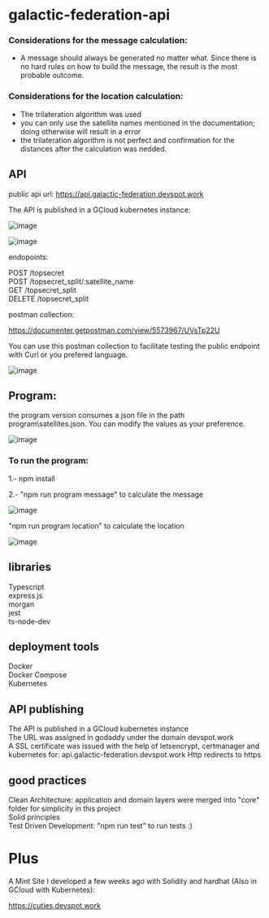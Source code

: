 # galactic-federation-api

### Considerations for the message calculation:

- A message should always be generated no matter what. Since there is no hard rules on how to build the message, the result is the most probable outcome. 

### Considerations for the location calculation:

- The trilateration algorithm was used
- you can only use the satellite names mentioned in the documentation; doing otherwise will result in a error
- the trilateration algorithm is not perfect and confirmation for the distances after the calculation was nedded.

## API

public api url: https://api.galactic-federation.devspot.work

The API is published in a GCloud kubernetes instance:

![image](https://user-images.githubusercontent.com/9491277/159808406-4f8c5a11-8e23-4e6f-826a-ada1cd62955e.png)

![image](https://user-images.githubusercontent.com/9491277/159808465-72795173-c6c3-4cdf-a9e7-1010d94aaa9b.png)

endopoints:

POST /topsecret <br/>
POST /topsecret_split/:satellite_name <br/>
GET /topsecret_split <br/>
DELETE /topsecret_split <br/>

postman collection:

https://documenter.getpostman.com/view/5573967/UVsTp22U

You can use this postman collection to facilitate testing the public endpoint with Curl or you prefered language.

![image](https://user-images.githubusercontent.com/9491277/159820344-1647ddf3-443c-49b7-a785-6dc8d1cf6ce3.png)


## Program:

the program version consumes a json file in the path program\satellites.json. You can modify the values as your preference.

![image](https://user-images.githubusercontent.com/9491277/159822018-c7c2f78e-45e8-4573-9f71-df9602a19777.png)


### To run the program:

1.- npm install

2.- "npm run program message" to calculate the message

![image](https://user-images.githubusercontent.com/9491277/159821899-5416dee2-de7f-4ef7-a5ab-d6eaecace844.png)


"npm run program location" to calculate the location

![image](https://user-images.githubusercontent.com/9491277/159821939-f0c8dcae-f337-4fc2-b5d5-04ad5a5aa841.png)




## libraries
Typescript\
express.js\
morgan\
jest\
ts-node-dev

## deployment tools

Docker\
Docker Compose\
Kubernetes

## API publishing

The API is published in a GCloud kubernetes instance\
The URL was assigned in godaddy under the domain devspot.work\
A SSL certificate was issued with the help of letsencrypt, certmanager and kubernetes for: api.galactic-federation.devspot.work
Http redirects to https

## good practices

Clean Architecture: application and domain layers were merged into "core" folder for simplicity in this project\
Solid principles\
Test Driven Development\: "npm run test" to run tests :) 


# Plus

A Mint Site I developed a few weeks ago with Solidity and hardhat (Also in GCloud with Kubernetes):

https://cuties.devspot.work




